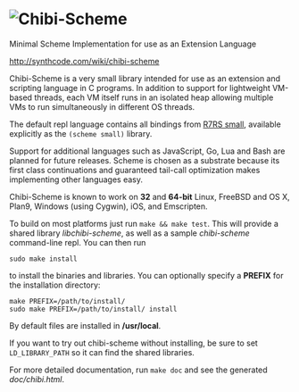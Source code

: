 # ![Chibi-Scheme](https://cloud.githubusercontent.com/assets/12776075/8023068/e6204a26-0cf9-11e5-9751-edc07ad2a8b5.png)

Minimal Scheme Implementation for use as an Extension Language

http://synthcode.com/wiki/chibi-scheme

Chibi-Scheme is a very small library intended for use as an extension
and scripting language in C programs.  In addition to support for
lightweight VM-based threads, each VM itself runs in an isolated heap
allowing multiple VMs to run simultaneously in different OS threads.

The default repl language contains all bindings from
[R7RS small](http://trac.sacrideo.us/wg/wiki/R7RSHomePage),
available explicitly as the `(scheme small)` library.

Support for additional languages such as JavaScript, Go, Lua and Bash
are planned for future releases.  Scheme is chosen as a substrate
because its first class continuations and guaranteed tail-call
optimization makes implementing other languages easy.

Chibi-Scheme is known to work on **32** and **64-bit** Linux,
FreeBSD and OS X, Plan9, Windows (using Cygwin), iOS, and Emscripten.

To build on most platforms just run `make && make test`.  This will
provide a shared library *libchibi-scheme*, as well as a sample
*chibi-scheme* command-line repl.  You can then run

    sudo make install

to install the binaries and libraries.  You can optionally specify a
**PREFIX** for the installation directory:

    make PREFIX=/path/to/install/
    sudo make PREFIX=/path/to/install/ install

By default files are installed in **/usr/local**.

If you want to try out chibi-scheme without installing, be sure to set
`LD_LIBRARY_PATH` so it can find the shared libraries.

For more detailed documentation, run `make doc` and see the generated
*doc/chibi.html*.

